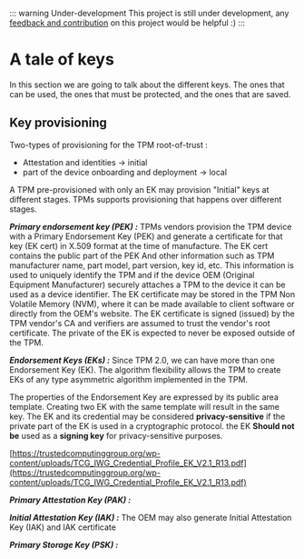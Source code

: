 ::: warning Under-development 
This project is still under development, any [feedback and contribution](https://github.com/cybertechnica/confidential-computing-guide/issues) on this project would be helpful :)
:::
# A tale of keys 
 
In this section we are going to talk about the different keys. The ones that can be used, the ones that must be protected, and the ones that are saved. 

## Key provisioning 
Two-types of provisioning for the TPM root-of-trust : 
- Attestation and identities -> initial 
- part of the device onboarding and deployment -> local 

A TPM pre-provisioned with only an EK may provision "Initial" keys at different stages. 
TPMs supports provisioning that happens over different stages. 

***Primary endorsement key (PEK) :*** 
TPMs vendors provision the TPM device with a Primary Endorsement Key (PEK) and generate a certificate for that key (EK cert) in X.509 format at the time of manufacture. 
The EK cert contains the public part of the PEK And other information such as TPM manufacturer name, part model, part version, key id, etc. 
This information is used to uniquely identify the TPM and if the device OEM (Original Equipment Manufacturer)  securely attaches a TPM to the device it can be used as a device identifier. 
The EK certificate may be stored in the TPM Non Volatile Memory (NVM), where it can be made available to client software or directly from the OEM's website. 
The EK certificate is signed (issued) by the TPM vendor's CA and verifiers are assumed to trust the vendor's root certificate. 
The private of the EK is expected to never be exposed outside of the TPM. 

***Endorsement Keys (EKs) :***
Since TPM 2.0, we can have more than one Endorsement Key (EK). The algorithm flexibility allows the TPM to create EKs of any type asymmetric algorithm implemented in the TPM. 

The properties of the Endorsement Key are expressed by its public area template. Creating two EK with the same template will result in the same key. The EK and its credential may be considered **privacy-sensitive** if the private part of the EK is used in a cryptographic protocol. the EK **Should not be** used as a **signing key** for privacy-sensitive purposes.  

[https://trustedcomputinggroup.org/wp-content/uploads/TCG_IWG_Credential_Profile_EK_V2.1_R13.pdf](https://trustedcomputinggroup.org/wp-content/uploads/TCG_IWG_Credential_Profile_EK_V2.1_R13.pdf)

***Primary Attestation Key (PAK) :***

***Initial Attestation Key (IAK) :***
The OEM may also generate Initial Attestation Key (IAK) and IAK certificate

***Primary Storage Key (PSK) :***